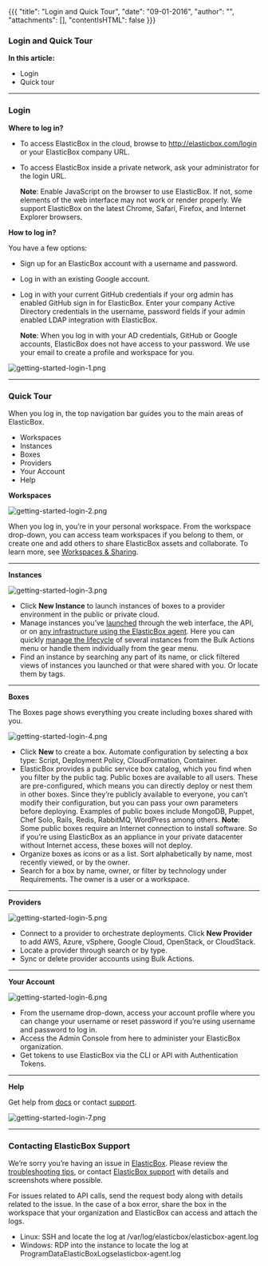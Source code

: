 {{{
"title": "Login and Quick Tour",
"date": "09-01-2016",
"author": "",
"attachments": [],
"contentIsHTML": false
}}}

### Login and Quick Tour

**In this article:**

* Login
* Quick tour

___

### Login

**Where to log in?**

* To access ElasticBox in the cloud, browse to http://elasticbox.com/login or your ElasticBox company URL.
* To access ElasticBox inside a private network, ask your administrator for the login URL.

   **Note**: Enable JavaScript on the browser to use ElasticBox. If not, some elements of the web interface may not work or render properly. We support ElasticBox on the latest Chrome, Safari, Firefox, and Internet Explorer browsers.

**How to log in?**

You have a few options:

* Sign up for an ElasticBox account with a username and password.
* Log in with an existing Google account.
* Log in with your current GitHub credentials if your org admin has enabled GitHub sign in for ElasticBox.
Enter your company Active Directory credentials in the username, password fields if your admin enabled LDAP integration with ElasticBox.

   **Note**: When you log in with your AD credentials, GitHub or Google accounts, ElasticBox does not have access to your password. We use your email to create a profile and workspace for you.

![getting-started-login-1.png](../images/ElasticBox/getting-started-login-1.png)

___

### Quick Tour

When you log in, the top navigation bar guides you to the main areas of ElasticBox.

* Workspaces
* Instances
* Boxes
* Providers
* Your Account
* Help

**Workspaces**

![getting-started-login-2.png](../images/ElasticBox/getting-started-login-2.png)

When you log in, you’re in your personal workspace. From the workspace drop-down, you can access team workspaces if you belong to them, or create one and add others to share ElasticBox assets and collaborate. To learn more, see [Workspaces & Sharing](./workspaces-and-collaboration.md).

___

**Instances**

![getting-started-login-3.png](../images/ElasticBox/getting-started-login-3.png)

* Click **New Instance** to launch instances of boxes to a provider environment in the public or private cloud.
* Manage instances you’ve [launched](./deploying-managing-instances.md) through the web interface, the API, or on [any infrastructure using the ElasticBox agent](./deploying-on-anyinfra.md). Here you can quickly [manage the lifecycle](./deploying-managing-instances.md) of several instances from the Bulk Actions menu or handle them individually from the gear menu.
* Find an instance by searching any part of its name, or click filtered views of instances you launched or that were shared with you. Or locate them by tags.

___

**Boxes**

The Boxes page shows everything you create including boxes shared with you.

![getting-started-login-4.png](../images/ElasticBox/getting-started-login-4.png)

* Click **New** to create a box. Automate configuration by selecting a box type: Script, Deployment Policy, CloudFormation, Container.
* ElasticBox provides a public service box catalog, which you find when you filter by the public tag. Public boxes are available to all users. These are pre-configured, which means you can directly deploy or nest them in other boxes. Since they’re publicly available to everyone, you can’t modify their configuration, but you can pass your own parameters before deploying. Examples of public boxes include MongoDB, Puppet, Chef Solo, Rails, Redis, RabbitMQ, WordPress among others.
   **Note**: Some public boxes require an Internet connection to install software. So if you’re using ElasticBox as an appliance in your private datacenter without Internet access, these boxes will not deploy.
* Organize boxes as icons or as a list. Sort alphabetically by name, most recently viewed, or by the owner.
* Search for a box by name, owner, or filter by technology under Requirements. The owner is a user or a workspace.

___

**Providers**

![getting-started-login-5.png](../images/ElasticBox/getting-started-login-5.png)

* Connect to a provider to orchestrate deployments. Click **New Provider** to add AWS, Azure, vSphere, Google Cloud, OpenStack, or CloudStack.
* Locate a provider through search or by type.
* Sync or delete provider accounts using Bulk Actions.

___

**Your Account**

![getting-started-login-6.png](../images/ElasticBox/getting-started-login-6.png)

* From the username drop-down, access your account profile where you can change your username or reset password if you’re using username and password to log in.
* Access the Admin Console from here to administer your ElasticBox organization.
* Get tokens to use ElasticBox via the CLI or API with Authentication Tokens.

___

**Help**

Get help from [docs](./#1/) or contact [support](mailto:support@elasticbox.com).

![getting-started-login-7.png](../images/ElasticBox/getting-started-login-7.png)

___

### Contacting ElasticBox Support

We’re sorry you’re having an issue in [ElasticBox](//www.ctl.io/elasticbox/). Please review the [troubleshooting tips](./troubleshooting-tips.md), or contact [ElasticBox support](mailto:support@elasticbox.com) with details and screenshots where possible.

For issues related to API calls, send the request body along with details related to the issue. In the case of a box error, share the box in the workspace that your organization and ElasticBox can access and attach the logs.
* Linux: SSH and locate the log at /var/log/elasticbox/elasticbox-agent.log
* Windows: RDP into the instance to locate the log at ProgramDataElasticBoxLogselasticbox-agent.log
